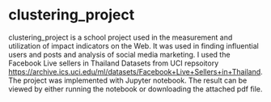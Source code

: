 # clustering_project

clustering_project is a school project used in the measurement and utilization of impact indicators on the Web. 
It was used in finding influential users and posts and analysis of social media marketing. 
I used the Facebook Live sellers in Thailand Datasets from UCI repsoitory https://archive.ics.uci.edu/ml/datasets/Facebook+Live+Sellers+in+Thailand. 
The project was implemented with Jupyter notebook. 
The result can be viewed by either running the notebook or downloading the attached pdf file.
